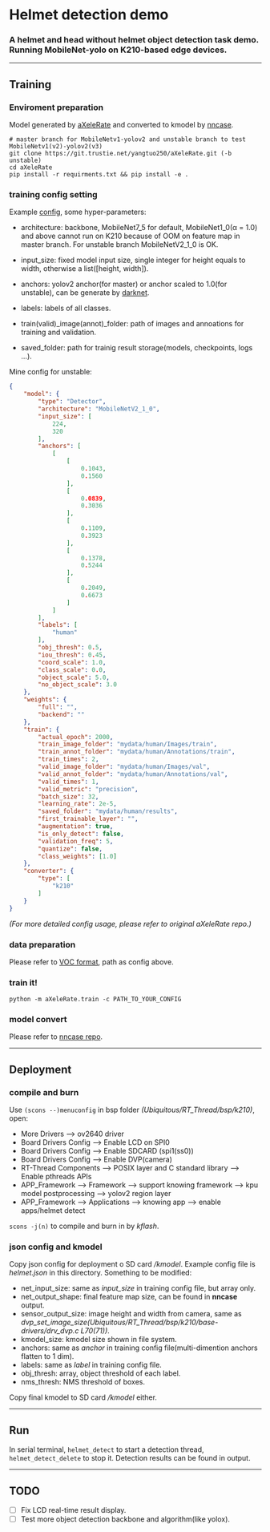 # Helmet detection demo

### A helmet and head without helmet object detection task demo. Running MobileNet-yolo on K210-based edge devices.

---

## Training

### Enviroment preparation

Model generated by [aXeleRate](https://forgeplus.trustie.net/projects/yangtuo250/aXeleRate) and converted to kmodel by [nncase](https://github.com/kendryte/nncase/tree/v0.1.0-rc5).

```shell
# master branch for MobileNetv1-yolov2 and unstable branch to test MobileNetv1(v2)-yolov2(v3)
git clone https://git.trustie.net/yangtuo250/aXeleRate.git (-b unstable)
cd aXeleRate
pip install -r requirments.txt && pip install -e .
```

### training config setting

Example [config](https://forgeplus.trustie.net/projects/yangtuo250/aXeleRate/tree/master/configs/detector.json), some hyper-parameters:

- architecture: backbone, MobileNet7_5 for default, MobileNet1_0(α = 1.0) and above cannot run on K210 because of OOM on feature map in master branch. For unstable branch MobileNetV2_1_0 is OK.

- input_size: fixed model input size, single integer for height equals to width, otherwise a list([height, width]).
- anchors: yolov2 anchor(for master) or anchor scaled to 1.0(for unstable), can be generate by [darknet](https://github.com/AlexeyAB/darknet).
- labels: labels of all classes.
- train(valid)_image(annot)_folder: path of images and annoations for training and validation.
- saved_folder: path for trainig result storage(models, checkpoints, logs ...).

Mine config for unstable:
```json
{
    "model": {
        "type": "Detector",
        "architecture": "MobileNetV2_1_0",
        "input_size": [
            224,
            320
        ],
        "anchors": [
            [
                [
                    0.1043,
                    0.1560
                ],
                [
                    0.0839,
                    0.3036
                ],
                [
                    0.1109,
                    0.3923
                ],
                [
                    0.1378,
                    0.5244
                ],
                [
                    0.2049,
                    0.6673
                ]
            ]
        ],
        "labels": [
            "human"
        ],
        "obj_thresh": 0.5,
        "iou_thresh": 0.45,
        "coord_scale": 1.0,
        "class_scale": 0.0,
        "object_scale": 5.0,
        "no_object_scale": 3.0
    },
    "weights": {
        "full": "",
        "backend": ""
    },
    "train": {
        "actual_epoch": 2000,
        "train_image_folder": "mydata/human/Images/train",
        "train_annot_folder": "mydata/human/Annotations/train",
        "train_times": 2,
        "valid_image_folder": "mydata/human/Images/val",
        "valid_annot_folder": "mydata/human/Annotations/val",
        "valid_times": 1,
        "valid_metric": "precision",
        "batch_size": 32,
        "learning_rate": 2e-5,
        "saved_folder": "mydata/human/results",
        "first_trainable_layer": "",
        "augmentation": true,
        "is_only_detect": false,
        "validation_freq": 5,
        "quantize": false,
        "class_weights": [1.0]
    },
    "converter": {
        "type": [
            "k210"
        ]
    }
}
```

*(For more detailed config usage, please refer to original aXeleRate repo.)*

### data preparation

Please refer to [VOC format](https://towardsdatascience.com/coco-data-format-for-object-detection-a4c5eaf518c5), path as config above.

### train it!

```shell
python -m aXeleRate.train -c PATH_TO_YOUR_CONFIG
```

### model convert

Please refer to [nncase repo](https://github.com/kendryte/nncase/tree/v0.1.0-rc5).

---

## Deployment

### compile and burn

Use `(scons --)menuconfig` in bsp folder *(Ubiquitous/RT_Thread/bsp/k210)*, open:

- More Drivers --> ov2640 driver
- Board Drivers Config --> Enable LCD on SPI0
- Board Drivers Config --> Enable SDCARD (spi1(ss0))
- Board Drivers Config --> Enable DVP(camera)
- RT-Thread Components --> POSIX layer and C standard library --> Enable pthreads APIs
- APP_Framework --> Framework --> support knowing framework --> kpu model postprocessing --> yolov2 region layer
- APP_Framework --> Applications --> knowing app --> enable apps/helmet detect

`scons -j(n)` to compile and burn in by *kflash*.

### json config and kmodel

Copy json config for deployment o SD card */kmodel*. Example config file is *helmet.json* in this directory. Something to be modified:

- net_input_size: same as *input_size* in training config file, but array only.
- net_output_shape: final feature map size, can be found in **nncase** output.
- sensor_output_size: image height and width from camera, same as *dvp_set_image_size(Ubiquitous/RT_Thread/bsp/k210/base-drivers/drv_dvp.c L70(71))*.
- kmodel_size: kmodel size shown in file system.
- anchors: same as *anchor* in training config file(multi-dimention anchors flatten to 1 dim).
- labels: same as *label* in training config file.
- obj_thresh: array, object threshold of each label.
- nms_thresh: NMS threshold of boxes.

Copy final kmodel to SD card */kmodel* either.

---

## Run

In serial terminal, `helmet_detect` to start a detection thread, `helmet_detect_delete` to stop it. Detection results can be found in output.

---

## TODO

- [ ] Fix LCD real-time result display.
- [ ] Test more object detection backbone and algorithm(like yolox).
